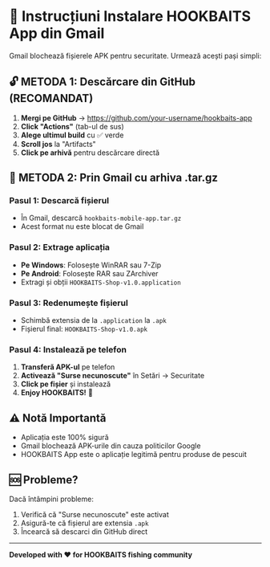 # 📧 Instrucțiuni Instalare HOOKBAITS App din Gmail

Gmail blochează fișierele APK pentru securitate. Urmează acești pași simpli:

## 🔓 **METODA 1: Descărcare din GitHub (RECOMANDAT)**

1. **Mergi pe GitHub** → https://github.com/your-username/hookbaits-app
2. **Click "Actions"** (tab-ul de sus)
3. **Alege ultimul build** cu ✅ verde
4. **Scroll jos** la "Artifacts"
5. **Click pe arhivă** pentru descărcare directă

## 📱 **METODA 2: Prin Gmail cu arhiva .tar.gz**

### **Pasul 1: Descarcă fișierul**
- În Gmail, descarcă `hookbaits-mobile-app.tar.gz`
- Acest format nu este blocat de Gmail

### **Pasul 2: Extrage aplicația**
- **Pe Windows**: Folosește WinRAR sau 7-Zip
- **Pe Android**: Folosește RAR sau ZArchiver
- Extragi și obții `HOOKBAITS-Shop-v1.0.application`

### **Pasul 3: Redenumește fișierul**
- Schimbă extensia de la `.application` la `.apk`
- Fișierul final: `HOOKBAITS-Shop-v1.0.apk`

### **Pasul 4: Instalează pe telefon**
1. **Transferă APK-ul** pe telefon
2. **Activează "Surse necunoscute"** în Setări → Securitate
3. **Click pe fișier** și instalează
4. **Enjoy HOOKBAITS!** 🎣

## ⚠️ **Notă Importantă**

- Aplicația este 100% sigură
- Gmail blochează APK-urile din cauza politicilor Google
- HOOKBAITS App este o aplicație legitimă pentru produse de pescuit

## 🆘 **Probleme?**

Dacă întâmpini probleme:
1. Verifică că "Surse necunoscute" este activat
2. Asigură-te că fișierul are extensia `.apk`
3. Încearcă să descarci din GitHub direct

---
**Developed with ❤️ for HOOKBAITS fishing community**
